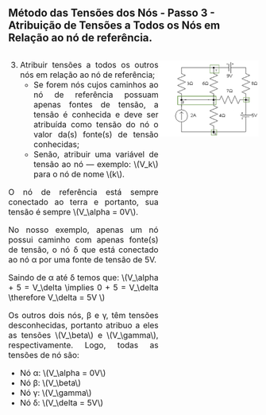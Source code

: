 <style scoped>
    img {
      width: 100%;
      display: block;
      margin-left: auto;
      margin-right: auto;
    }
    .flex-container {
      display: flex;
      justify-content: space-between;
    }
    .flex-paragraph {
        flex: 3;
        margn-right: 10px;
        text-align: justify;
    }
    .flex-image {
        flex: 2;
    }
    li, p {
        font-size: 12pt;
    }
</style>

## Método das Tensões dos Nós - Passo 3 - Atribuição de Tensões a Todos os Nós em Relação ao nó de referência.

<div class="flex-container">
<div class="flex-paragraph">

3. Atribuir tensões a todos os outros nós em relação ao nó de referência;
    - Se forem nós cujos caminhos ao nó de referência possuam apenas fontes de tensão, a tensão é conhecida e deve ser atribuída como tensão do nó o valor da(s) fonte(s) de tensão conhecidas;
    - Senão, atribuir uma variável de tensão ao nó — exemplo: \\(V\_k\\) para o nó de nome \\(k\\).

O nó de referência está sempre conectado ao terra e portanto, sua tensão é sempre \\(V_\alpha = 0V\\).

No nosso exemplo, apenas um nó possui caminho com apenas fonte(s) de tensão, o nó δ que está conectado ao nó α por uma fonte de tensão de 5V. 

Saindo de α até δ temos que: \\(V_\alpha + 5 = V_\delta \implies 0 + 5 = V_\delta \therefore V_\delta = 5V \\)

Os outros dois nós, β e γ, têm tensões desconhecidas, portanto atribuo a eles as tensões \\(V_\beta\\) e \\(V_\gamma\\), respectivamente. Logo, todas as tensões de nó são:

- Nó α: \\(V_\alpha = 0V\\)
- Nó β: \\(V_\beta\\)
- Nó γ: \\(V_\gamma\\)
- Nó δ: \\(V_\delta = 5V\\)

</div>
<div class="flex-image">

<!-- _class: transparent -->
![](img/exemplo-tensao-dos-nos-passo-2.png)

</div>
</div>
